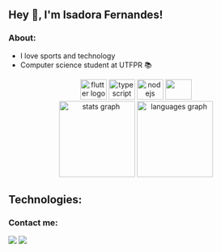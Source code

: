 ## Hey 👋, I'm Isadora Fernandes!

### About: 
+ I love sports and technology 
+ Computer science student at UTFPR 📚

<div align="center">
  <img src="https://cdn.jsdelivr.net/gh/devicons/devicon/icons/java/java-original.svg" height="40" width="52" alt="flutter logo"  />
  <img src="https://cdn.jsdelivr.net/gh/devicons/devicon/icons/spring/spring-original.svg" height="40" width="52" alt="typescript logo"  />
  <img src="https://cdn.jsdelivr.net/gh/devicons/devicon/icons/docker/docker-original.svg" height="40" width="52" alt="nodejs logo"  />
  <img src="https://cdn.jsdelivr.net/gh/devicons/devicon@latest/icons/php/php-original.svg" height="40" width="52" />
  
</div>

 <div align="center">
  <img src="https://github-readme-stats.vercel.app/api?hide_title=false&hide_rank=false&show_icons=true&include_all_commits=true&count_private=true&disable_animations=false&theme=gruvbox&locale=pt-br&hide_border=false&custom_title=Estatísticas&username=Isaifo" height="150" alt="stats graph"  />
  <img src="https://github-readme-stats.vercel.app/api/top-langs?locale=pt-br&hide_title=false&layout=compact&card_width=320&langs_count=5&theme=gruvbox&hide_border=false&username=Isaifo" height="150" alt="languages graph"  />
</div>
 
 ## Technologies:





 
 ### Contact me:

 <div>

 <a href = "mailto: isadorafocontato@hotmail.com"><img src="https://img.shields.io/badge/Microsoft_Outlook-0078D4?style=for-the-badge&logo=microsoft-outlook&logoColor=white" target="_blank"></a>
  <a href="https://www.linkedin.com/in/isadora-fernandes-41b3911ab/" target="_blank"><img src="https://img.shields.io/badge/-LinkedIn-%230077B5?style=for-the-badge&logo=linkedin&logoColor=white" target="_blank"></a>
</div>

    
